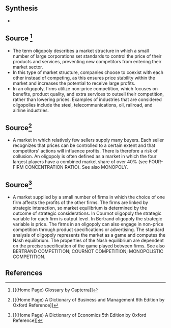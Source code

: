 ## Synthesis
- 
## Source [^1]
- The term oligopoly describes a market structure in which a small number of large corporations set standards to control the price of their products and services, preventing new competitors from entering their market sector.
- In this type of market structure, companies choose to coexist with each other instead of competing, as this ensures price stability within the market and increases the potential to receive large profits.
- In an oligopoly, firms utilize non-price competition, which focuses on benefits, product quality, and extra services to outsell their competition, rather than lowering prices. Examples of industries that are considered oligopolies include the steel, telecommunications, oil, railroad, and airline industries.
## Source[^2]
- A market in which relatively few sellers supply many buyers. Each seller recognizes that prices can be controlled to a certain extent and that competitors' actions will influence profits. There is therefore a risk of collusion. An oligopoly is often defined as a market in which the four largest players have a combined market share of over $40 \%$ (see FOUR-FIRM CONCENTRATION RATIO). See also MONOPOLY.
## Source[^3]
- A market supplied by a small number of firms in which the choice of one firm affects the profits of the other firms. The firms are linked by strategic interaction, so market equilibrium is determined by the outcome of strategic considerations. In Cournot oligopoly the strategic variable for each firm is output level. In Bertrand oligopoly the strategic variable is price. The firms in an oligopoly can also engage in non-price competition through product specifications or advertising. The standard analysis of oligopoly represents the market as a game and computes the Nash equilibrium. The properties of the Nash equilibrium are dependent on the precise specification of the game played between firms. See also BERTRAND COMPETITION; COURNOT COMPETITION; MONOPOLISTIC COMPETITION.
## References

[^1]: [[(Home Page) Glossary by Capterra]]
[^2]: [[(Home Page) A Dictionary of Business and Management 6th Edition by Oxford Reference]]
[^3]: [[(Home Page) A Dictionary of Economics 5th Edition by Oxford Reference]]